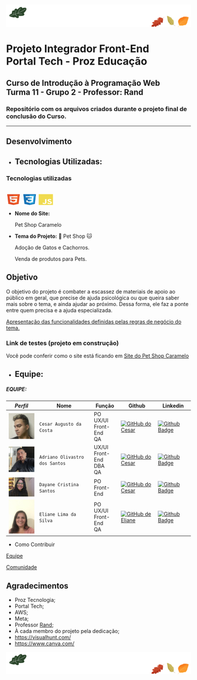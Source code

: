 ![Green Retro Vintage Oak Tree Logo (Capa para Facebook) (1640 × 200 px)](img/markedown/capa_face.png)

# Projeto Integrador Front-End <br> Portal Tech - Proz Educação
## Curso de Introdução à Programação Web <br> Turma 11 - Grupo 2 - Professor: Rand
### Repositório com os arquivos criados durante o projeto final de conclusão do Curso.

---

## Desenvolvimento

- ## **Tecnologias Utilizadas:**

### Tecnologias utilizadas

<div style="display: inline_block"><br>
  <img align="center" alt="icone-HTML" height="30" width="40" src="https://raw.githubusercontent.com/devicons/devicon/master/icons/html5/html5-original.svg">
  <img align="center" alt="icone-CSS" height="30" width="40" src="https://raw.githubusercontent.com/devicons/devicon/master/icons/css3/css3-original.svg">
  <img align="center" alt="icone-Js" height="30" width="40" src="https://raw.githubusercontent.com/devicons/devicon/master/icons/javascript/javascript-plain.svg">
</div>

- **Nome do Site:**

  Pet Shop Caramelo 
  
- **Tema do Projeto:** 🐶 Pet Shop 🐱

  Adoção de Gatos e Cachorros.
  
  Venda de produtos para Pets.
  
## Objetivo

O objetivo do projeto é combater a escassez de materiais de apoio ao público em geral, 
que precise de ajuda psicológica ou que queira saber mais sobre o tema, e ainda ajudar ao próximo.
Dessa forma, ele faz a ponte entre quem precisa e a ajuda especializada. 



[Apresentação das funcionalidades definidas pelas regras de negócio do tema.](https://github.com/cesar-augusto-costa/projeto_integrador_FRONT_END_proz_turma11_grupo2/blob/main/markedown/regras_negocio.md)

### Link de testes (projeto em construção)

Você pode conferir como o site está ficando em [Site do Pet Shop Caramelo](https://cesar-augusto-costa.github.io/projeto_integrador_FRONT_END_proz_turma11_grupo2/)

- ## **Equipe:**
##### EQUIPE:

| *Perfil* | Nome | Função | Github | Linkedin |
| ---------------- | ----- | --------- | --------- | --------- |
| <img width="100" alt="Foto de Perfil do Cesar" src="./img/perfil_equipe/perfil_cesar.jpg"> | `Cesar Augusto da Costa` | PO <br> UX/UI <br> Front-End <br> QA | <a href="https://github.com/cesar-augusto-costa"> <img height="30" alt="GitHub do Cesar" src="https://img.shields.io/badge/-Github-000?style=flat-square&logo=Github&logoColor=white"></a> | [![Github Badge](https://img.shields.io/badge/LinkedIn-0077B5?style=for-the-badge&logo=linkedin&logoColor=white)](https://www.linkedin.com/in/cesar-augusto-costa/) |
| <img width="100" alt="Foto de Perfil do Cesar" src="img/perfil_equipe/perfill_Adriano.jpeg"> | `Adriano Olivastro dos Santos` | UX/UI <br> Front-End <br> DBA <br> QA | <a href="https://github.com/olivastroaos"> <img height="30" alt="GitHub do Cesar" src="https://img.shields.io/badge/-Github-000?style=flat-square&logo=Github&logoColor=white"></a> | [![Github Badge](https://img.shields.io/badge/LinkedIn-0077B5?style=for-the-badge&logo=linkedin&logoColor=white)](https://www.linkedin.com/in/adriano-olivastro-95841561/) |
| <img width="100" alt="Foto de Perfil da Dayane" src="img/perfil_equipe/perfil_dayane.jpg"> | `Dayane Cristina Santos` | PO <br> Front-End  | <a href="https://github.com/olivastroaos"> <img height="30" alt="GitHub do Cesar" src="https://img.shields.io/badge/-Github-000?style=flat-square&logo=Github&logoColor=white"></a> | [![Github Badge](https://img.shields.io/badge/LinkedIn-0077B5?style=for-the-badge&logo=linkedin&logoColor=white)](https:https://www.linkedin.com/in/dayane-cristin) |
| <img width="100" alt="Foto de Perfil do Eliane" src="img/perfil_equipe/perfil_eliane.jpeg"> | `Eliane Lima da Silva` | PO <br> UX/UI <br> Front-End <br> QA | <a href="https://github.com/elimadasilva"> <img height="30" alt="GitHub de Eliane" src="https://img.shields.io/badge/-Github-000?style=flat-square&logo=Github&logoColor=white"></a> | [![Github Badge](https://img.shields.io/badge/LinkedIn-0077B5?style=for-the-badge&logo=linkedin&logoColor=white)](https://www.linkedin.com/in/eliane-lima-programador/) |


* Como Contribuir

[Equipe](markedown/como_contribuir_equipe.md)

[Comunidade](markedown/como_contribuir_comunidade.md)

## Agradecimentos

* Proz Tecnologia;
* Portal Tech;
* AWS;
* Meta;
* Professor [Rand](https://github.com/LuthGom);
* À cada membro do projeto pela dedicação;
* https://visualhunt.com/
* https://www.canva.com/

![Green Retro Vintage Oak Tree Logo (Capa para Facebook) (1640 × 200 px)](img/markedown/capa_face.png)

